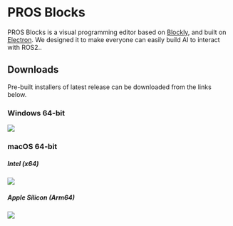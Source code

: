 # PROS Blocks

PROS Blocks is a visual programming editor based on [Blockly](https://github.com/google/blockly), and built on [Electron](https://github.com/electron/electron). We designed it to make everyone can easily build AI to interact with ROS2..

## Downloads

Pre-built installers of latest release can be downloaded from the links below.

### Windows 64-bit

[![](https://img.shields.io/badge/EXE%20Installer-v1.0.0-blue)](https://github.com/PAIA-PROS/pros-blocks/releases/download/v1.0.0/PROS.Blocks-1.0.0.Setup.exe)

### macOS 64-bit

##### Intel (x64)

[![](https://img.shields.io/badge/DMG%20Installer-v1.0.0-red)](https://github.com/PAIA-PROS/pros-blocks/releases/download/v1.0.0/PROS.Blocks-1.0.0-x64.dmg)

##### Apple Silicon (Arm64)

[![](https://img.shields.io/badge/DMG%20Installer-v1.0.0-red)](https://github.com/PAIA-PROS/pros-blocks/releases/download/v1.0.0/PROS.Blocks-1.0.0-arm64.dmg)
